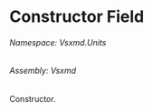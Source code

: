 <a name='F-Vsxmd-Units-MemberKind-Constructor'></a>
# Constructor Field

###### Namespace:  Vsxmd.Units

###### Assembly:  Vsxmd

Constructor.
